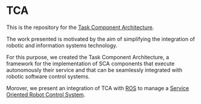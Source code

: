 TCA
===



This is the repository for the [Task Component Architecture](https://github.com/yamunamaccarana/TCA/wiki/TCA).



The work presented is motivated by the aim of simplifying the integration of robotic and information systems technology.


For this purpose, we created the Task Component Architecture, a framework for the implementation of SCA components that execute autonomously their service and that can be seamlessly integrated with robotic software control systems. 

Morover, we present an integration of TCA with [ROS](http://wiki.ros.org/) to manage a [Service Oriented Robot Control System](http://ieeexplore.ieee.org/xpl/login.jsp?tp=&arnumber=6830911&url=http%3A%2F%2Fieeexplore.ieee.org%2Fxpls%2Fabs_all.jsp%3Farnumber%3D6830911).
